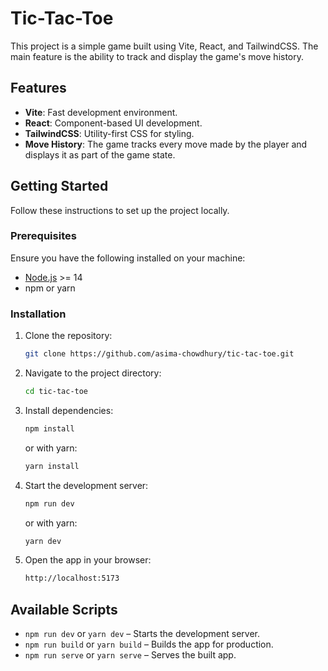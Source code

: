 # Tic-Tac-Toe

This project is a simple game built using Vite, React, and TailwindCSS. The main feature is the ability to track and display the game's move history.

## Features

- **Vite**: Fast development environment.
- **React**: Component-based UI development.
- **TailwindCSS**: Utility-first CSS for styling.
- **Move History**: The game tracks every move made by the player and displays it as part of the game state.

## Getting Started

Follow these instructions to set up the project locally.

### Prerequisites

Ensure you have the following installed on your machine:

- [Node.js](https://nodejs.org/) >= 14
- npm or yarn

### Installation

1. Clone the repository:

   ```bash
   git clone https://github.com/asima-chowdhury/tic-tac-toe.git
   ```

2. Navigate to the project directory:

   ```bash
   cd tic-tac-toe
   ```

3. Install dependencies:

   ```bash
   npm install
   ```

   or with yarn:

   ```bash
   yarn install
   ```

4. Start the development server:

   ```bash
   npm run dev
   ```

   or with yarn:

   ```bash
   yarn dev
   ```

5. Open the app in your browser:

   ```bash
   http://localhost:5173
   ```

## Available Scripts

- `npm run dev` or `yarn dev` – Starts the development server.
- `npm run build` or `yarn build` – Builds the app for production.
- `npm run serve` or `yarn serve` – Serves the built app.
